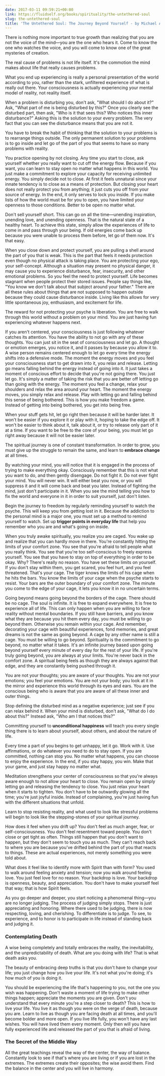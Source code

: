 ```yaml
---
date: 2017-03-11 09:59:21+00:00
link: https://fluidself.org/books/spirituality/the-untethered-soul
slug: the-untethered-soul
title: 'The Untethered Soul: The Journey Beyond Yourself - by Michael A. Singer'
---
```


There is nothing more important to true growth than realizing that you are not the voice of the mind—you are the one who hears it. Come to know the one who watches the voice, and you will come to know one of the great mysteries of creation.

The real cause of problems is not life itself. It's the commotion the mind makes about life that really causes problems.

What you end up experiencing is really a personal presentation of the world according to you, rather than the stark, unfiltered experience of what is really out there. Your consciousness is actually experiencing your mental model of reality, not reality itself.

When a problem is disturbing you, don't ask, "What should I do about it?" Ask, "What part of me is being disturbed by this?" Once you clearly see the disturbed part, then ask, "Who is it that sees this? Who notices this inner disturbance?" Asking this is the solution to your every problem. The very fact that you can see the disturbance means that you are not it.

You have to break the habit of thinking that the solution to your problems is to rearrange things outside. The only permanent solution to your problems is to go inside and let go of the part of you that seems to have so many problems with reality.

You practice opening by not closing. Any time you start to close, ask yourself whether you really want to cut off the energy flow. Because if you want, you can learn to stay open no matter what happens in this world. You just make a commitment to explore your capacity for receiving unlimited energy. You simply decide not to close. At first it feels unnatural since your innate tendency is to close as a means of protection. But closing your heart does not really protect you from anything; it just cuts you off from your source of energy. In the end, it only serves to lock you inside. If you make lists of how the world must be for you to open, you have limited your openness to those conditions. Better to be open no matter what.

Don't sell yourself short. This can go on all the time—unending inspiration, unending love, and unending openness. That is the natural state of a healthy heart. To achieve this state, simply allow the experiences of life to come in and pass through your being. If old energies come back up because you were unable to process them before, let go of them now. It's that easy.

When you close down and protect yourself, you are pulling a shell around the part of you that is weak. This is the part that feels it needs protection even though no physical attack is taking place. You are protecting your ego, your self-concept. Although a situation may present no physical danger, it may cause you to experience disturbance, fear, insecurity, and other emotional problems. So you feel the need to protect yourself. Life becomes stagnant when people protect their stored issues. People say things like, "You know we don't talk about that subject around your father." There are all these rules about things that are not supposed to happen outside because they could cause disturbance inside. Living like this allows for very little spontaneous joy, enthusiasm, and excitement for life.

The reward for not protecting your psyche is liberation. You are free to walk through this world without a problem on your mind. You are just having fun experiencing whatever happens next.

If you aren't centered, your consciousness is just following whatever catches its attention. You have the ability to not go with any of these thoughts. You can just sit in the seat of consciousness and let go. A thought or emotion emerges, you notice it, and it passes by because you allow it to. A wise person remains centered enough to let go every time the energy shifts into a defensive mode. The moment the energy moves and you feel your consciousness start to get drawn into it, you relax and release. Letting go means falling behind the energy instead of going into it. It just takes a moment of conscious effort to decide that you're not going there. You just let go. It's simply a matter of taking the risk that you are better off letting go than going with the energy. The moment you feel a change, relax your shoulders and relax the area around your heart. The moment the energy moves, you simply relax and release. Play with letting go and falling behind this sense of being bothered. This is how you make freedom a game. Instead of getting into being bothered, you get into being free.

When your stuff gets hit, let go right then because it will be harder later. It won't be easier if you explore it or play with it, hoping to take the edge off. It won't be easier to think about it, talk about it, or try to release only part of it at a time. If you want to be free to the core of your being, you must let go right away because it will not be easier later.

The spiritual journey is one of constant transformation. In order to grow, you must give up the struggle to remain the same, and learn to **embrace change** at all times.

By watching your mind, you will notice that it is engaged in the process of trying to make everything okay. Consciously remember that this is not what you want to do, and then gently disengage. Do not fight it. Do not ever fight your mind. You will never win. It will either beat you now, or you will suppress it and it will come back and beat you later. Instead of fighting the mind, just don't participate in it. When you see the mind telling you how to fix the world and everyone in it in order to suit yourself, just don't listen.

Begin the journey to freedom by regularly reminding yourself to watch the psyche. This will keep you from getting lost in it. Because the addiction to the personal mind is a major one, you must set up a method to remind yourself to watch. Set up **trigger points in everyday life** that help you remember who you are and what's going on inside.

When you truly awake spiritually, you realize you are caged. You wake up and realize that you can hardly move in there. You're constantly hitting the limits of your comfort zone. You see that you're afraid to tell people what you really think. You see that you're too self-conscious to freely express yourself. You see that you have to stay on top of everything in order to be okay. Why? There's really no reason. You have set these limits on yourself. If you don't stay within them, you get scared, you feel hurt, and you feel threatened. That's your cage. The tiger knows the limits of his cage when he hits the bars. You know the limits of your cage when the psyche starts to resist. Your bars are the outer boundary of your comfort zone. The minute you come to the edge of your cage, it lets you know it in no uncertain terms.

Going beyond means going beyond the borders of the cage. There should be no cage. The soul is infinite. It is free to expand everywhere. It is free to experience all of life. This can only happen when you are willing to face reality without mental boundaries. If you still have barriers, and you know what they are because you hit them every day, you must be willing to go beyond them. Otherwise you remain within your cage. And remember, decorating your cage with beautiful experiences, fond memories, and great dreams is not the same as going beyond. A cage by any other name is still a cage. You must be willing to go beyond. Spirituality is the commitment to go beyond, no matter what it takes. It's an infinite journey based upon going beyond yourself every minute of every day for the rest of your life. If you're truly going beyond, you are always at your limits. You're never back in the comfort zone. A spiritual being feels as though they are always against that edge, and they are constantly being pushed through it.

You are not your thoughts; you are aware of your thoughts. You are not your emotions; you feel your emotions. You are not your body; you look at it in the mirror and experience this world through its eyes and ears. You are the conscious being who is aware that you are aware of all these inner and outer things.

Stop defining the disturbed mind as a negative experience; just see if you can relax behind it. When your mind is disturbed, don't ask, "What do I do about this?" Instead ask, "Who am I that notices this?"

Committing yourself to **unconditional happiness** will teach you every single thing there is to learn about yourself, about others, and about the nature of life.

Every time a part of you begins to get unhappy, let it go. Work with it. Use affirmations, or do whatever you need to do to stay open. If you are committed, nothing can stop you. No matter what happens, you can choose to enjoy the experience. In the end, if you stay happy, you win. Make that your game, and just stay happy no matter what.

Meditation strengthens your center of consciousness so that you're always aware enough to not allow your heart to close. You remain open by simply letting go and releasing the tendency to close. You just relax your heart when it starts to tighten. You don't have to be outwardly glowing all the time; you're just joyful inside. Instead of complaining, you're just having fun with the different situations that unfold.

Learn to stop resisting reality, and what used to look like stressful problems will begin to look like the stepping-stones of your spiritual journey.

How does it feel when you drift up? You don't feel as much anger, fear, or self-consciousness. You don't feel resentment toward people. You don't close or get tight as often. Things still happen that you don't want to happen, but they don't seem to touch you as much. They can't reach back to where you are because you've drifted behind the part of you that reacts to things. These are actual experiences, not merely something you were told about.

What does it feel like to identify more with Spirit than with form? You used to walk around feeling anxiety and tension; now you walk around feeling love. You just feel love for no reason. Your backdrop is love. Your backdrop is openness, beauty, and appreciation. You don't have to make yourself feel that way; that is how Spirit feels.

As you go deeper and deeper, you start noticing a phenomenal thing—you are no longer judging. The process of judging simply stops. There is just appreciating and honoring. Where there used to be judging, there is now respecting, loving, and cherishing. To differentiate is to judge. To see, to experience, and to honor is to participate in life instead of standing back and judging it.

### Contemplating Death

A wise being completely and totally embraces the reality, the inevitability, and the unpredictability of death. What are you doing with life? That is what death asks you.

The beauty of embracing deep truths is that you don't have to change your life; you just change how you live your life. It's not what you're doing; it's how much of you is doing it.

You should be experiencing the life that's happening to you, not the one you wish was happening. Don't waste a moment of life trying to make other things happen; appreciate the moments you are given. Don't you understand that every minute you're a step closer to death? This is how to live your life. You live it as though you were on the verge of death, because you are. Learn to live as though you are facing death at all times, and you'll become bolder and more open. If you live life fully, you won't have any last wishes. You will have lived them every moment. Only then will you have fully experienced life and released the part of you that is afraid of living.

### The Secret of the Middle Way

All the great teachings reveal the way of the center, the way of balance. Constantly look to see if that's where you are living or if you are lost in the extremes. The extremes create their opposites; the wise avoid them. Find the balance in the center and you will live in harmony.
